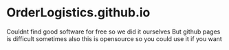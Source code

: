 # OrderLogistics.github.io
Couldnt find good software for free so we did it ourselves
But github pages is difficult sometimes
also this is opensource so you could use it if you want
